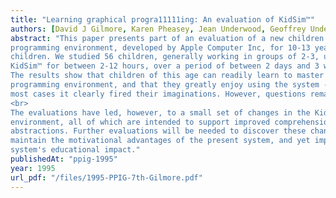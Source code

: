 ```yaml
---
title: "Learning graphical progra11111ing: An evaluation of KidSim™"
authors: [David J Gilmore, Karen Pheasey, Jean Underwood, Geoffrey Underwood]
abstract: "This paper presents part of an evaluation of a new children's
programming environment, developed by Apple Computer Inc, for 10-13 year old
children. We studied 56 children, generally working in groups of 2-3, using
KidSim™ for between 2-12 hours, over a period of between 2 days and 3 weeks.
The results show that children of this age can readily learn to master the
programming environment, and that they greatly enjoy using the system - indeed in
most cases it clearly fired their imaginations. However, questions remain about the level of programming abstractions that they were able to understand.
<br>
The evaluations have led, however, to a small set of changes in the KidSim™
environment, all of which are intended to support improved comprehension of these
abstractions. Further evaluations will be needed to discover these changes can
maintain the motivational advantages of the present system, and yet improve the
system's educational impact."
publishedAt: "ppig-1995"
year: 1995
url_pdf: "/files/1995-PPIG-7th-Gilmore.pdf"
---
```

